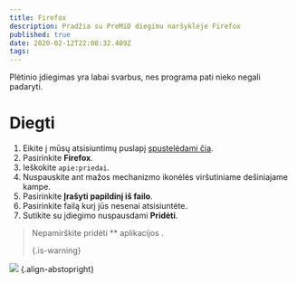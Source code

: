 ```yaml
---
title: Firefox
description: Pradžia su PreMiD diegimu naršyklėje Firefox
published: true
date: 2020-02-12T22:08:32.409Z
tags:
---
```


Plėtinio įdiegimas yra labai svarbus, nes programa pati nieko negali padaryti.

# Diegti
1. Eikite į mūsų atsisiuntimų puslapį [spustelėdami čia](https://premid.app/downloads).
2. Pasirinkite **Firefox**.
3. Ieškokite `apie:priedai`.
4. Nuspauskite ant mažos mechanizmo ikonėlės viršutiniame dešiniajame kampe.
5. Pasirinkite **Įrašyti papildinį iš failo**.
6. Pasirinkite failą kurį jūs nesenai atsisiuntėte.
7. Sutikite su įdiegimo nuspausdami **Pridėti**.

> Nepamirškite  pridėti ** aplikacijos </a>. </p> 
> 
> {.is-warning}</blockquote> 
> 
> ![](https://img.icons8.com/color/2x/firefox.png) {.align-abstopright}